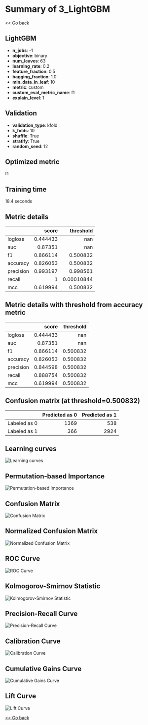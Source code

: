 # Summary of 3_LightGBM

[<< Go back](../README.md)


## LightGBM
- **n_jobs**: -1
- **objective**: binary
- **num_leaves**: 63
- **learning_rate**: 0.2
- **feature_fraction**: 0.5
- **bagging_fraction**: 1.0
- **min_data_in_leaf**: 10
- **metric**: custom
- **custom_eval_metric_name**: f1
- **explain_level**: 1

## Validation
 - **validation_type**: kfold
 - **k_folds**: 10
 - **shuffle**: True
 - **stratify**: True
 - **random_seed**: 12

## Optimized metric
f1

## Training time

18.4 seconds

## Metric details
|           |    score |    threshold |
|:----------|---------:|-------------:|
| logloss   | 0.444433 | nan          |
| auc       | 0.87351  | nan          |
| f1        | 0.866114 |   0.500832   |
| accuracy  | 0.826053 |   0.500832   |
| precision | 0.993197 |   0.998561   |
| recall    | 1        |   0.00010844 |
| mcc       | 0.619994 |   0.500832   |


## Metric details with threshold from accuracy metric
|           |    score |   threshold |
|:----------|---------:|------------:|
| logloss   | 0.444433 |  nan        |
| auc       | 0.87351  |  nan        |
| f1        | 0.866114 |    0.500832 |
| accuracy  | 0.826053 |    0.500832 |
| precision | 0.844598 |    0.500832 |
| recall    | 0.888754 |    0.500832 |
| mcc       | 0.619994 |    0.500832 |


## Confusion matrix (at threshold=0.500832)
|              |   Predicted as 0 |   Predicted as 1 |
|:-------------|-----------------:|-----------------:|
| Labeled as 0 |             1369 |              538 |
| Labeled as 1 |              366 |             2924 |

## Learning curves
![Learning curves](learning_curves.png)

## Permutation-based Importance
![Permutation-based Importance](permutation_importance.png)
## Confusion Matrix

![Confusion Matrix](confusion_matrix.png)


## Normalized Confusion Matrix

![Normalized Confusion Matrix](confusion_matrix_normalized.png)


## ROC Curve

![ROC Curve](roc_curve.png)


## Kolmogorov-Smirnov Statistic

![Kolmogorov-Smirnov Statistic](ks_statistic.png)


## Precision-Recall Curve

![Precision-Recall Curve](precision_recall_curve.png)


## Calibration Curve

![Calibration Curve](calibration_curve_curve.png)


## Cumulative Gains Curve

![Cumulative Gains Curve](cumulative_gains_curve.png)


## Lift Curve

![Lift Curve](lift_curve.png)



[<< Go back](../README.md)
